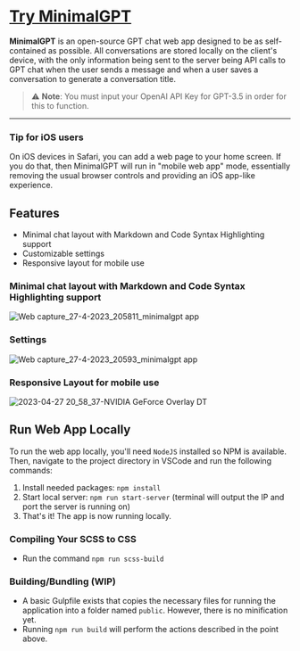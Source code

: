 # [Try MinimalGPT](https://minimalgpt.app/)

**MinimalGPT** is an open-source GPT chat web app designed to be as self-contained as possible. All conversations are stored locally on the client's device, with the only information being sent to the server being API calls to GPT chat when the user sends a message and when a user saves a conversation to generate a conversation title.

> ⚠️ **Note**: You must input your OpenAI API Key for GPT-3.5 in order for this to function.

---

### Tip for iOS users

On iOS devices in Safari, you can add a web page to your home screen. If you do that, then MinimalGPT will run in "mobile web app" mode, essentially removing the usual browser controls and providing an iOS app-like experience.

## Features

- Minimal chat layout with Markdown and Code Syntax Highlighting support
- Customizable settings
- Responsive layout for mobile use

### Minimal chat layout with Markdown and Code Syntax Highlighting support

![Web capture_27-4-2023_205811_minimalgpt app](https://user-images.githubusercontent.com/2380471/235036383-9eea2a81-0832-476a-aaff-6cd1bcbb4799.jpeg)

### Settings

![Web capture_27-4-2023_20593_minimalgpt app](https://user-images.githubusercontent.com/2380471/235036412-b736fb7e-cbf4-4684-8bca-8293b9ae3761.jpeg)

### Responsive Layout for mobile use

![2023-04-27 20_58_37-NVIDIA GeForce Overlay DT](https://user-images.githubusercontent.com/2380471/235036430-5842a4ff-1d9f-434f-820e-db6fc7a9e900.png)

## Run Web App Locally

To run the web app locally, you'll need `NodeJS` installed so NPM is available. Then, navigate to the project directory in VSCode and run the following commands:

1. Install needed packages: `npm install`
2. Start local server: `npm run start-server` (terminal will output the IP and port the server is running on)
3. That's it! The app is now running locally.

### Compiling Your SCSS to CSS

- Run the command `npm run scss-build`

### Building/Bundling (WIP)

- A basic Gulpfile exists that copies the necessary files for running the application into a folder named `public`. However, there is no minification yet.
- Running `npm run build` will perform the actions described in the point above.
